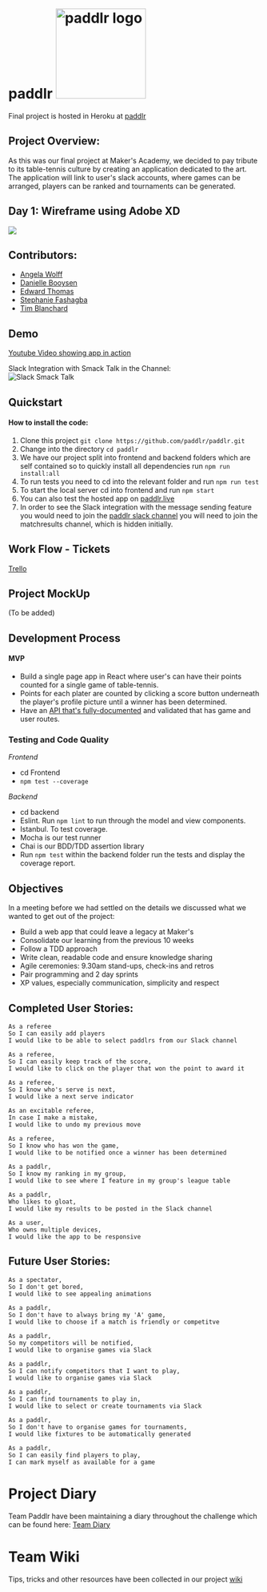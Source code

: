 # paddlr <img src="https://res.cloudinary.com/dani-devs-and-designs/image/upload/v1537203697/Screen_Shot_2018-09-17_at_14.14.03_e8e0ew.png" alt="paddlr logo" width="180"> 

Final project is hosted in Heroku at [paddlr](https://paddlr.herokuapp.com)

## Project Overview:
As this was our final project at Maker's Academy, we decided to pay tribute to its table-tennis culture by creating an application dedicated to the art. The application will link to user's slack accounts, where games can be arranged, players can be ranked and tournaments can be generated.

## Day 1: Wireframe using Adobe XD
![](https://res.cloudinary.com/dani-devs-and-designs/image/upload/v1537202882/paddlr-mockup_quiz5s.png)

## Contributors:
* [Angela Wolff](https://github.com/Whatapalaver)
* [Danielle Booysen](https://github.com/dani-boo)
* [Edward Thomas](https://github.com/edthomas93)
* [Stephanie Fashagba](https://github.com/stephfash)
* [Tim Blanchard](https://github.com/tblanchard01)

## Demo
[Youtube Video showing app in action](https://www.youtube.com/watch?time_continue=5&v=AThNqpucq-g)

Slack Integration with Smack Talk in the Channel:  
![Slack Smack Talk](./docs/images/SlackSmackTalk.jpeg)

## Quickstart
#### How to install the code:
1. Clone this project ```git clone https://github.com/paddlr/paddlr.git```
2. Change into the directory ```cd paddlr```
3. We have our project split into frontend and backend folders which are self contained so to quickly install all dependencies run `npm run install:all`
4. To run tests you need to cd into the relevant folder and run `npm run test`
5. To start the local server cd into frontend and run `npm start`
6. You can also test the hosted app on [paddlr.live](http://paddlr.live)
7. In order to see the Slack integration with the message sending feature you would need to join the [paddlr slack channel](https://join.slack.com/t/paddlr-live/shared_invite/enQtNDQwMDA5NTcyNDgxLTQ3YmFjM2VlNDgwOTJkNGVmOTRkMzQ0YWFjNTJhMzY1Y2M1MWYyNDRkOTRjYTgwZWQ2YmU2YTVjNGEwNmI0YWQ) you will need to join the matchresults channel, which is hidden initially.

## Work Flow - Tickets
[Trello](https://trello.com/b/yJJBQTt1/team-paddlr)

## Project MockUp
(To be added)

## Development Process
#### MVP
* Build a single page app in React where user's can have their points counted for a single game of table-tennis.
* Points for each plater are counted by clicking a score button underneath the player's profile picture until a winner has been determined.
* Have an [API that's fully-documented](https://github.com/paddlr/paddlr/blob/master/backend/README.md) and validated that has game and user routes.

### Testing and Code Quality 

*Frontend*
- cd Frontend 
- `npm test --coverage`

*Backend*
- cd backend
- Eslint. Run `npm lint` to run through the model and view components.  
- Istanbul. To test coverage.
- Mocha is our test runner
- Chai is our BDD/TDD assertion library
- Run `npm test` within the backend folder run the tests and display the coverage report.

## Objectives
In a meeting before we had settled on the details we discussed what we wanted to get out of the project:

* Build a web app that could leave a legacy at Maker's
* Consolidate our learning from the previous 10 weeks
* Follow a TDD approach
* Write clean, readable code and ensure knowledge sharing
* Agile ceremonies: 9.30am stand-ups, check-ins and retros
* Pair programming and 2 day sprints
* XP values, especially communication, simplicity and respect

##  Completed User Stories:

```
As a referee
So I can easily add players
I would like to be able to select paddlrs from our Slack channel
```
```
As a referee,
So I can easily keep track of the score,
I would like to click on the player that won the point to award it
```
```
As a referee,
So I know who's serve is next,
I would like a next serve indicator
```
```
As an excitable referee,
In case I make a mistake,
I would like to undo my previous move
```
```
As a referee,
So I know who has won the game,
I would like to be notified once a winner has been determined
```
```
As a paddlr,
So I know my ranking in my group,
I would like to see where I feature in my group's league table
```
```
As a paddlr,
Who likes to gloat,
I would like my results to be posted in the Slack channel
```
```
As a user,
Who owns multiple devices,
I would like the app to be responsive
```


## Future User Stories:
```
As a spectator,
So I don't get bored,
I would like to see appealing animations
```
```
As a paddlr,
So I don't have to always bring my 'A' game,
I would like to choose if a match is friendly or competitve
```
```
As a paddlr,
So my competitors will be notified,
I would like to organise games via Slack
```
```
As a paddlr,
So I can notify competitors that I want to play,
I would like to organise games via Slack
```
```
As a paddlr,
So I can find tournaments to play in,
I would like to select or create tournaments via Slack
```
```
As a paddlr,
So I don't have to organise games for tournaments,
I would like fixtures to be automatically generated
```
```
As a paddlr,
So I can easily find players to play,
I can mark myself as available for a game
```

Project Diary
=====
Team Paddlr have been maintaining a diary throughout the challenge which can be found here: [Team Diary](https://github.com/paddlr/paddlr/blob/master/docs/team_diary.md)

Team Wiki
=====
Tips, tricks and other resources have been collected in our project [wiki](https://github.com/paddlr/paddlr/wiki)
